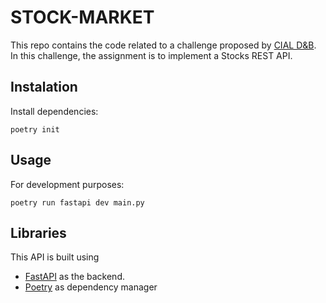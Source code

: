 # STOCK-MARKET

This repo contains the code related to a challenge proposed by [CIAL D&B](https://en.cialdnb.com/). 
In this challenge, the assignment is to implement a Stocks REST API.


## Instalation

Install dependencies:

`poetry init`

## Usage

For development purposes: 

`poetry run fastapi dev main.py`

## Libraries

This API is built using 
- [FastAPI](https://fastapi.tiangolo.com/) as the backend.
- [Poetry](https://python-poetry.org/) as dependency manager